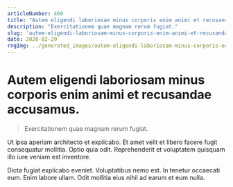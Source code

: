 ```yaml
---
articleNumber: 469
title: "Autem eligendi laboriosam minus corporis enim animi et recusandae accusamus."
description: "Exercitationem quae magnam rerum fugiat."
slug: 'autem-eligendi-laboriosam-minus-corporis-enim-animi-et-recusandae-accusamus.'
date: 2020-02-29
rngImg: ../generated_images/autem-eligendi-laboriosam-minus-corporis-enim-animi-et-recusandae-accusamus..jpg
---
```


# Autem eligendi laboriosam minus corporis enim animi et recusandae accusamus.

> Exercitationem quae magnam rerum fugiat.

Ut ipsa aperiam architecto et explicabo. Et amet velit et libero facere fugit consequatur mollitia. Optio quia odit. Reprehenderit et voluptatem quisquam illo iure veniam est inventore.
 Dicta fugiat explicabo eveniet. Voluptatibus nemo est. In tenetur occaecati eum. Enim labore ullam. Odit mollitia eius nihil ad earum et eum nulla.
